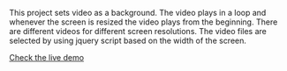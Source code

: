This project sets video as a background. The video plays in a loop and whenever the screen is resized the video plays from the beginning. There are different videos for different screen resolutions. The video files are selected by using jquery script based on the width of the screen.

[Check the live demo](http://video-bg.hmdshfq.surge.sh/)
